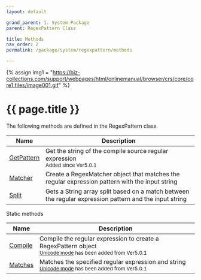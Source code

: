 ```yaml
---
layout: default

grand_parent: 1. System Package
parent: RegexPattern Class

title: Methods
nav_order: 2
permalink: /package/system/regexpattern/methods

---
```

{% assign img1 = "https://biz-collections.com/support/webpages/html/onlinemanual/browser/crs/core/core1.files/image001.gif" %}


# {{ page.title }}

The following methods are defined in the RegexPattern class.

|  Name | Description |
|-------|-------------|
|[GetPattern](/package/system/regexpattern/methods/getpattern) |Get the string of the compile source regular expression<br><small>Added since Ver5.0.1</small> |
|[Matcher](/package/system/regexpattern/methods/matcher) |Create a RegexMatcher object that matches the regular expression pattern with the input string |
|[Split](/package/system/regexpattern/methods/split) |Gets a String array split based on a match between the regular expression pattern and the input string |

Static methods

|  Name | Description |
|-------|-------------|
|[Compile](/package/system/regexpattern/methods/compile) |Compile the regular expression to create a RegexPattern object<br><small><a href="/package/system/regexpattern/#about-unicode-mode">Unicode mode</a> has been added from Ver5.0.1 |
|[Matches](/package/system/regexpattern/methods/matches) |Matches the specified regular expression and string<br><small><a href="/package/system/regexpattern/#about-unicode-mode">Unicode mode</a> has been added from Ver5.0.1 |
